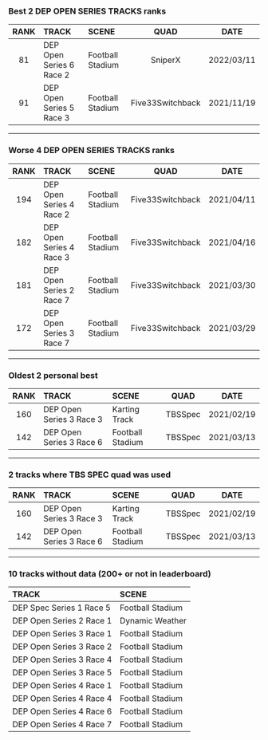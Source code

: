 ### Best 2 DEP OPEN SERIES TRACKS ranks
|RANK|TRACK|SCENE|QUAD|DATE|
|:---:|:---|:---|:---:|:---:|
|81|DEP Open Series 6 Race 2|Football Stadium|SniperX|2022/03/11|
|91|DEP Open Series 5 Race 3|Football Stadium|Five33Switchback|2021/11/19|
---
### Worse 4 DEP OPEN SERIES TRACKS ranks
|RANK|TRACK|SCENE|QUAD|DATE|
|:---:|:---|:---|:---:|:---:|
|194|DEP Open Series 4 Race 2|Football Stadium|Five33Switchback|2021/04/11|
|182|DEP Open Series 4 Race 3|Football Stadium|Five33Switchback|2021/04/16|
|181|DEP Open Series 2 Race 7|Football Stadium|Five33Switchback|2021/03/30|
|172|DEP Open Series 3 Race 7|Football Stadium|Five33Switchback|2021/03/29|
---
### Oldest 2 personal best
|RANK|TRACK|SCENE|QUAD|DATE|
|:---:|:---|:---|:---:|:---:|
|160|DEP Open Series 3 Race 3|Karting Track|TBSSpec|2021/02/19|
|142|DEP Open Series 3 Race 6|Football Stadium|TBSSpec|2021/03/13|
---
### 2 tracks where TBS SPEC quad was used
|RANK|TRACK|SCENE|QUAD|DATE|
|:---:|:---|:---|:---:|:---:|
|160|DEP Open Series 3 Race 3|Karting Track|TBSSpec|2021/02/19|
|142|DEP Open Series 3 Race 6|Football Stadium|TBSSpec|2021/03/13|
---
### 10 tracks without data (200+ or not in leaderboard)
|TRACK|SCENE|
|:---|:---|
|DEP Spec Series 1 Race 5|Football Stadium|
|DEP Open Series 2 Race 1|Dynamic Weather|
|DEP Open Series 3 Race 1|Football Stadium|
|DEP Open Series 3 Race 2|Football Stadium|
|DEP Open Series 3 Race 4|Football Stadium|
|DEP Open Series 3 Race 5|Football Stadium|
|DEP Open Series 4 Race 1|Football Stadium|
|DEP Open Series 4 Race 4|Football Stadium|
|DEP Open Series 4 Race 6|Football Stadium|
|DEP Open Series 4 Race 7|Football Stadium|
